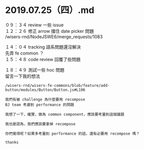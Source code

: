 # 2019.07.25（四）.md

０９：３４ review 一些 issue  
１２：２６ 修正 arrow 擋住 date picker 問題  
/wisers-rnd/NodeJSWE6/merge_requests/1083  

１４：０４ tracking 語系問題還沒解決  
先弄 fe common ？  
１５：４８ code review 回覆了些問題  

１８：４９ 測試一些 hoc 問題  
留言一下我的想法  


```
/wisers-rnd/wisers-fe-commons/blob/feature/add-button/modules/Button/Button.js#L106

我們有被 challenge 為什麼要用 recompose  
BJ team 考慮到 performance 的問題

我想了一下，確實，做為 common component，應該要考量到這個議題

我也是認為，我們應該要拿掉 recompose

你們覺得呢？如果多考量到 performance 的話，還有必要用 recompose 嗎？

thanks
```
